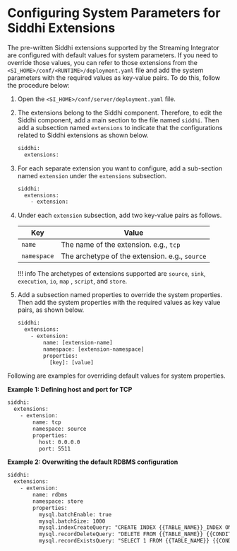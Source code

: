 # Configuring System Parameters for Siddhi Extensions

The pre-written Siddhi extensions supported by the Streaming Integrator are configured with default values for system 
parameters. If you need to override those values, you can refer to those extensions from the 
`<SI_HOME>/conf/<RUNTIME>/deployment.yaml` file and add the system parameters with the required values as key-value 
pairs. To do this, follow the procedure below:

1. Open the `<SI_HOME>/conf/server/deployment.yaml` file.    

2. The extensions belong to the Siddhi component. Therefore, to edit the Siddhi component, add a main section to the 
   file named `siddhi`. Then add a subsection named `extensions` to indicate that the configurations related to Siddhi 
   extensions as shown below.

   ``` xml
   siddhi:
     extensions:
   ```

3. For each separate extension you want to configure, add a sub-section named `extension` under the `extensions` subsection.
    ``` xml
    siddhi:
      extensions:
        - extension:
    ```

4. Under each `extension` subsection, add two key-value pairs as follows.

    | Key                                      | Value                                                                       |
    |------------------------------------------|-----------------------------------------------------------------------------|
    | `name`      | The name of the extension. e.g., `tcp` |
    | `namespace` | The archetype of the extension. e.g., `source` |

    !!! info
        The archetypes of extensions supported are `source`, `sink`, `execution`, `io`, `map` , `script`, and `store`.
    

5. Add a subsection named properties to override the system properties. Then add the system properties with the required 
   values as key value pairs, as shown below.

    ``` xml
    siddhi: 
      extensions: 
        - extension: 
            name: [extension-name]
            namespace: [extension-namespace]
            properties: 
              [key]: [value]
    ```

Following are examples for overriding default values for system properties.

**Example 1: Defining host and port for TCP**

``` xml
siddhi: 
  extensions: 
    - extension: 
        name: tcp
        namespace: source
        properties: 
          host: 0.0.0.0
          port: 5511
```

**Example 2: Overwriting the default RDBMS configuration**

``` xml
siddhi:
  extensions:
    - extension:
        name: rdbms
        namespace: store
        properties:
          mysql.batchEnable: true
          mysql.batchSize: 1000
          mysql.indexCreateQuery: "CREATE INDEX {{TABLE_NAME}}_INDEX ON {{TABLE_NAME}} ({{INDEX_COLUMNS}})"
          mysql.recordDeleteQuery: "DELETE FROM {{TABLE_NAME}} {{CONDITION}}"
          mysql.recordExistsQuery: "SELECT 1 FROM {{TABLE_NAME}} {{CONDITION}} LIMIT 1"
```
